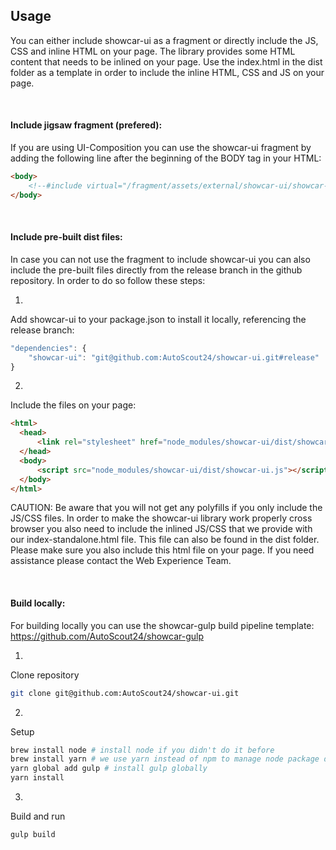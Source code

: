 <h2>Usage</h2>

You can either include showcar-ui as a fragment or directly include the JS, CSS and inline HTML on your page. The library provides some HTML content that needs to be inlined on your page. Use the index.html in the dist folder as a template in order to include the inline HTML, CSS and JS on your page.

<br>

#### Include jigsaw fragment (prefered):

If you are using UI-Composition you can use the showcar-ui fragment by adding the following line after the beginning of the BODY tag in your HTML:

```html
<body>
    <!--#include virtual="/fragment/assets/external/showcar-ui/showcar-ui-standalone-fragment.html" -->
</body>
```


<br>

#### Include pre-built dist files:

In case you can not use the fragment to include showcar-ui you can also include the pre-built files directly from the release branch in the github repository.
In order to do so follow these steps:

1.
Add showcar-ui to your package.json to install it locally, referencing the release branch:

```js
"dependencies": {
    "showcar-ui": "git@github.com:AutoScout24/showcar-ui.git#release"
}
```

2.
Include the files on your page:

```html
<html>
  <head>
      <link rel="stylesheet" href="node_modules/showcar-ui/dist/showcar-ui.css">
  </head>
  <body>
      <script src="node_modules/showcar-ui/dist/showcar-ui.js"></script>
  </body>
</html>
```

CAUTION: Be aware that you will not get any polyfills if you only include the JS/CSS files. In order to make the showcar-ui
library work properly cross browser you also need to include the inlined JS/CSS that we provide with our index-standalone.html
file. This file can also be found in the dist folder. Please make sure you also include this html file on your page. If you
need assistance please contact the Web Experience Team.

<br>

#### Build locally:

For building locally you can use the showcar-gulp build pipeline template: <a href="https://github.com/AutoScout24/showcar-gulp">https://github.com/AutoScout24/showcar-gulp</a>

1.
Clone repository
```bash
git clone git@github.com:AutoScout24/showcar-ui.git
```

2.
Setup
```bash
brew install node # install node if you didn't do it before
brew install yarn # we use yarn instead of npm to manage node package dependencies
yarn global add gulp # install gulp globally
yarn install
```

3.
Build and run
```bash
gulp build
```
